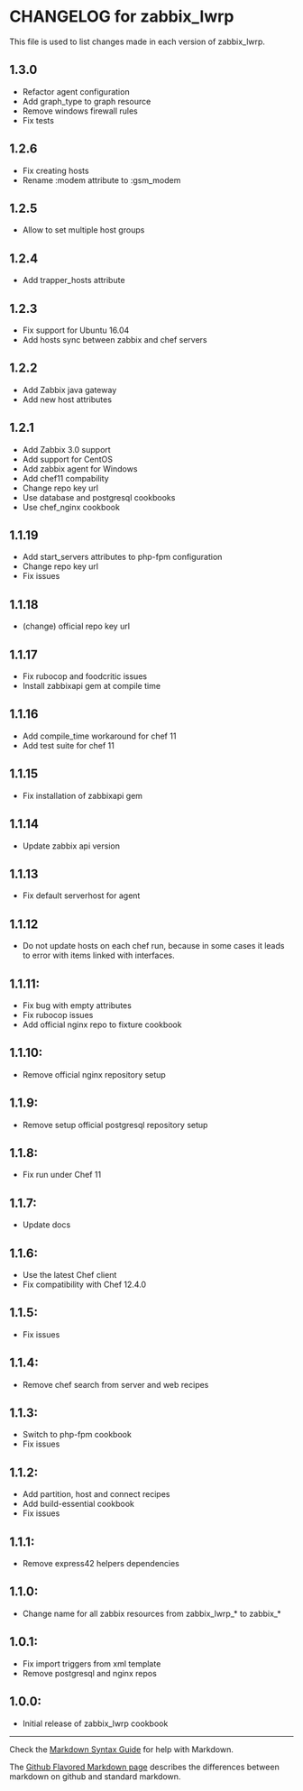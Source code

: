 # CHANGELOG for zabbix_lwrp

This file is used to list changes made in each version of zabbix_lwrp.

## 1.3.0
* Refactor agent configuration
* Add graph_type to graph resource
* Remove windows firewall rules
* Fix tests

## 1.2.6
* Fix creating hosts
* Rename :modem attribute to :gsm_modem

## 1.2.5
* Allow to set multiple host groups

## 1.2.4
* Add trapper_hosts attribute

## 1.2.3
* Fix support for Ubuntu 16.04
* Add hosts sync between zabbix and chef servers

## 1.2.2
* Add Zabbix java gateway
* Add new host attributes

## 1.2.1
* Add Zabbix 3.0 support
* Add support for CentOS
* Add zabbix agent for Windows
* Add chef11 compability
* Change repo key url
* Use database and postgresql cookbooks
* Use chef_nginx cookbook

## 1.1.19
* Add start_servers attributes to php-fpm configuration
* Change repo key url
* Fix issues

## 1.1.18
* (change) official repo key url

## 1.1.17
* Fix rubocop and foodcritic issues
* Install zabbixapi gem at compile time

## 1.1.16
* Add compile_time workaround for chef 11
* Add test suite for chef 11

## 1.1.15
* Fix installation of zabbixapi gem

## 1.1.14
* Update zabbix api version

## 1.1.13
* Fix default serverhost for agent

## 1.1.12
* Do not update hosts on each chef run, because in some cases it leads to error with items linked with interfaces.

## 1.1.11:
* Fix bug with empty attributes
* Fix rubocop issues
* Add official nginx repo to fixture cookbook

## 1.1.10:

* Remove official nginx repository setup

## 1.1.9:

* Remove setup official postgresql repository setup

## 1.1.8:

* Fix run under Chef 11

## 1.1.7:

* Update docs

## 1.1.6:

* Use the latest Chef client
* Fix compatibility with Chef 12.4.0

## 1.1.5:

* Fix issues

## 1.1.4:

* Remove chef search from server and web recipes

## 1.1.3:

* Switch to php-fpm cookbook
* Fix issues

## 1.1.2:

* Add partition, host and connect recipes
* Add build-essential cookbook
* Fix issues

## 1.1.1:

* Remove express42 helpers dependencies

## 1.1.0:

* Change name for all zabbix resources from zabbix_lwrp_* to zabbix_*

## 1.0.1:

* Fix import triggers from xml template
* Remove postgresql and nginx repos

## 1.0.0:

* Initial release of zabbix_lwrp cookbook

- - -
Check the [Markdown Syntax Guide](http://daringfireball.net/projects/markdown/syntax) for help with Markdown.

The [Github Flavored Markdown page](http://github.github.com/github-flavored-markdown/) describes the differences between markdown on github and standard markdown.
